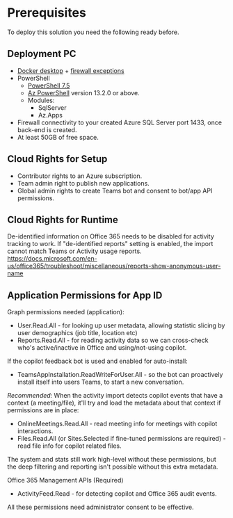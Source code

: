 # Prerequisites
To deploy this solution you need the following ready before. 

## Deployment PC
* [Docker desktop](https://docs.docker.com/desktop/setup/install/windows-install/) + [firewall exceptions](https://docs.docker.com/desktop/setup/allow-list/)
* PowerShell
  * [PowerShell 7.5](https://learn.microsoft.com/en-gb/powershell/scripting/install/installing-powershell-on-windows)
  * [Az PowerShell](https://learn.microsoft.com/en-us/powershell/azure/install-azure-powershell) version 13.2.0 or above. 
  * Modules:
    * SqlServer
    * Az.Apps
* Firewall connectivity to your created Azure SQL Server port 1433, once back-end is created.
* At least 50GB of free space. 

## Cloud Rights for Setup
* Contributor rights to an Azure subscription.
* Team admin right to publish new applications.
* Global admin rights to create Teams bot and consent to bot/app API permissions.

## Cloud Rights for Runtime
De-identified information on Office 365 needs to be disabled for activity tracking to work.	If "de-identified reports" setting is enabled, the import cannot match Teams or Activity usage reports. https://docs.microsoft.com/en-us/office365/troubleshoot/miscellaneous/reports-show-anonymous-user-name

## Application Permissions for App ID
Graph permissions needed (application):
* User.Read.All - for looking up user metadata, allowing statistic slicing by user demographics (job title, location etc)
* Reports.Read.All - for reading activity data so we can cross-check who's active/inactive in Office and using/not-using copilot.

If the copilot feedback bot is used and enabled for auto-install:
* TeamsAppInstallation.ReadWriteForUser.All - so the bot can proactively install itself into users Teams, to start a new conversation. 

*Recommended:*
When the activity import detects copilot events that have a context (a meeting/file), it'll try and load the metadata about that context if permissions are in place:
* OnlineMeetings.Read.All - read meeting info for meetings with copilot interactions.
* Files.Read.All (or Sites.Selected if fine-tuned permissions are required) - read file info for copilot related files.

The system and stats still work high-level without these permissions, but the deep filtering and reporting isn't possible without this extra metadata.

Office 365 Management APIs (Required)
* ActivityFeed.Read - for detecting copilot and Office 365 audit events. 

All these permissions need administrator consent to be effective. 
